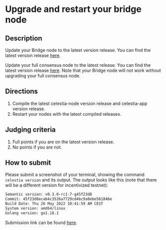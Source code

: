 # Upgrade and restart your bridge node

## Description

Update your Bridge node to the latest version release. You
can find the latest version release [here](https://github.com/celestiaorg/celestia-node/releases).

Update your full consensus node to the latest release. You
can find the latest version release [here](https://github.com/celestiaorg/celestia-app/releases).
Note that your Bridge node will not work without upgrading
your full consensus node.

## Directions

1. Compile the latest celestia-node version release and
celestia-app version release.
2. Restart your nodes with the latest compiled releases.

## Judging criteria

1. Full points if you are on the latest version release.
2. No points if you are not.

## How to submit

Please submit a screenshot of your terminal, showing the
command `celestia version` and its output. The output looks
like this (note that there will be a different version for
incentivized testnet):

```sh
Semantic version: v0.3.0-rc1-7-g45f23d8
Commit: 45f23d8ecab4c3526a7729cd4bc9a0ebe561846e
Build Date: Thu 26 May 2022 10:41:59 AM CEST
System version: amd64/linux
Golang version: go1.18.1
```

Submission link can be found [here](https://celestia.knack.com/theblockspacerace#testnet-portal).

